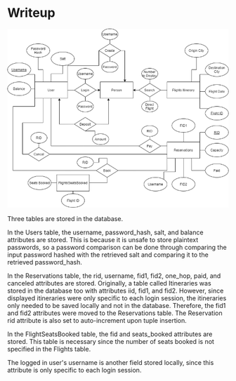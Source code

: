 # Writeup

<img src="flightapp.png"/>

Three tables are stored in the database. 

In the Users table, the username, password_hash, salt, and balance attributes are stored. This is because it is unsafe to store plaintext passwords, so a password comparison can be done through comparing the input password hashed with the retrieved salt and comparing it to the retrieved password_hash. 

In the Reservations table, the rid, username, fid1, fid2, one_hop, paid, and canceled attributes are stored. Originally, a table called Itineraries was stored in the database too with attributes iid, fid1, and fid2. However, since displayed itineraries were only specific to each login session, the itineraries only needed to be saved locally and not in the database. Therefore, the fid1 and fid2 attributes were moved to the Reservations table. The Reservation rid attribute is also set to auto-increment upon tuple insertion. 

In the FlightSeatsBooked table, the fid and seats_booked attributes are stored. This table is necessary since the number of seats booked is not specified in the Flights table.

The logged in user's username is another field stored locally, since this attribute is only specific to each login session.